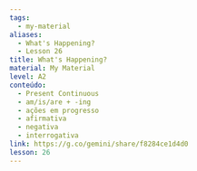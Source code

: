 ```yaml
---
tags:
  - my-material
aliases:
  - What's Happening?
  - Lesson 26
title: What's Happening?
material: My Material
level: A2
conteúdo:
  - Present Continuous
  - am/is/are + -ing
  - ações em progresso
  - afirmativa
  - negativa
  - interrogativa
link: https://g.co/gemini/share/f8284ce1d4d0
lesson: 26
---
```

